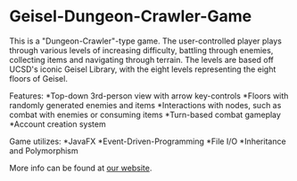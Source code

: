 # Geisel-Dungeon-Crawler-Game

This is a "Dungeon-Crawler"-type game. 
The user-controlled player plays through various levels of increasing difficulty, battling through enemies, collecting items and navigating through terrain. The levels are based off UCSD's iconic Geisel Library, with the eight levels representing the eight floors of Geisel. <br />

Features: 
*Top-down 3rd-person view with arrow key-controls
*Floors with randomly generated enemies and items
*Interactions with nodes, such as combat with enemies or consuming items
*Turn-based combat gameplay
*Account creation system

Game utilizes: 
*JavaFX
*Event-Driven-Programming
*File I/O
*Inheritance and Polymorphism

More info can be found at [our website](https://60alex60.wixsite.com/geiseldungeon/video-demo). 
